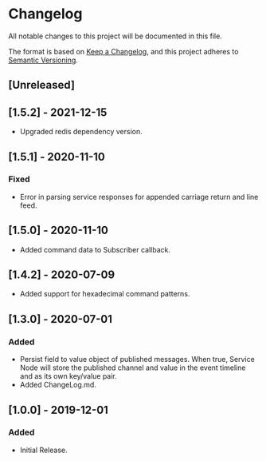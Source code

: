 # Changelog

All notable changes to this project will be documented in this file.

The format is based on [Keep a Changelog](https://keepachangelog.com/en/1.0.0/),
and this project adheres to [Semantic Versioning](https://semver.org/spec/v2.0.0.html).

## [Unreleased]

## [1.5.2] - 2021-12-15

- Upgraded redis dependency version.

## [1.5.1] - 2020-11-10

### Fixed

- Error in parsing service responses for appended carriage return and line feed.

## [1.5.0] - 2020-11-10

- Added command data to Subscriber callback.

## [1.4.2] - 2020-07-09

- Added support for hexadecimal command patterns.

## [1.3.0] - 2020-07-01

### Added

- Persist field to value object of published messages. When true, Service Node will store the published channel and value in the event timeline and as its own key/value pair.
- Added ChangeLog.md.

## [1.0.0] - 2019-12-01

### Added

- Initial Release.
